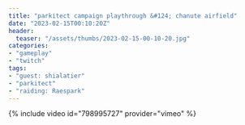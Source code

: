 ```yaml
---
title: "parkitect campaign playthrough &#124; chanute airfield"
date: "2023-02-15T00:10:20Z"
header:
  teaser: "/assets/thumbs/2023-02-15-00-10-20.jpg"
categories:
- "gameplay"
- "twitch"
tags:
- "guest: shialatier"
- "parkitect"
- "raiding: Raespark"
---
```

{% include video id="798995727" provider="vimeo" %}
